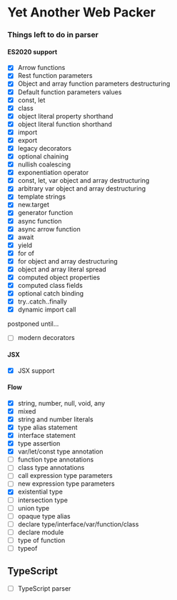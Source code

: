 # Yet Another Web Packer

### Things left to do in parser

#### ES2020 support
- [x] Arrow functions
- [x] Rest function parameters
- [x] Object and array function parameters destructuring
- [x] Default function parameters values
- [x] const, let
- [x] class
- [x] object literal property shorthand
- [x] object literal function shorthand
- [x] import
- [x] export
- [x] legacy decorators
- [x] optional chaining
- [x] nullish coalescing
- [x] exponentiation operator
- [x] const, let, var object and array destructuring
- [x] arbitrary var object and array destructuring
- [x] template strings
- [x] new.target
- [x] generator function
- [x] async function
- [x] async arrow function
- [x] await
- [x] yield
- [x] for of
- [x] for object and array destructuring
- [x] object and array literal spread
- [x] computed object properties
- [x] computed class fields
- [x] optional catch binding
- [x] try..catch..finally
- [x] dynamic import call

postponed until...
- [ ] modern decorators

#### JSX
- [x] JSX support

#### Flow
- [x] string, number, null, void, any
- [x] mixed
- [x] string and number literals
- [x] type alias statement
- [x] interface statement
- [x] type assertion
- [x] var/let/const type annotation
- [ ] function type annotations
- [ ] class type annotations
- [ ] call expression type parameters
- [ ] new expression type parameters
- [x] existential type
- [ ] intersection type
- [ ] union type
- [ ] opaque type alias
- [ ] declare type/interface/var/function/class
- [ ] declare module
- [ ] type of function
- [ ] typeof

## TypeScript
- [ ] TypeScript parser